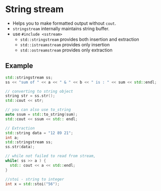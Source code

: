 # String stream
- Helps you to make formatted output without `cout`.
- `stringstream` internally maintains string buffer.
- use `#include <sstream>`
  - `std::stringstream` provides both insertion and extraction
  - `std::istreamstream` provides only insertion
  - `std::ostreamstream` provides only extraction

## Example
```cpp
std::stringstream ss;
ss << "sum of " << a << " & " << b << " is : " << sum << std::endl;

// converting to string object
string str = ss.str();
std::cout << str;

// you can also use to_string
auto ssum = std::to_string(sum);
std::cout << ssum << std:: endl;

// Extraction
std::string data = "12 89 21";
int a;
std::stringstream ss;
ss.str(data);

// while not failed to read from stream,
while( ss >> a ) {
  std:: cout << a << std::endl;
}

//stoi - string to integer
int x = std::stoi("56");
```